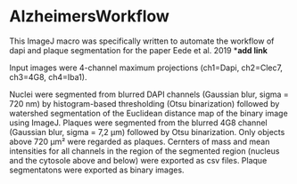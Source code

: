 # AlzheimersWorkflow

This ImageJ macro was specifically written to automate the workflow of dapi and plaque segmentation for the paper Eede et al. 2019 *****add link****

Input images were 4-channel maximum projections (ch1=Dapi, ch2=Clec7, ch3=4G8, ch4=Iba1).

Nuclei were segmented from blurred DAPI channels (Gaussian blur, sigma = 720 nm) by histogram-based thresholding (Otsu binarization) followed by watershed segmentation of the Euclidean distance map of the binary image using ImageJ. Plaques were segmented from the blurred 4G8 channel (Gaussian blur, sigma = 7,2 µm) followed by Otsu binarization. Only objects above 720 µm² were regarded as plaques.
Cernters of mass and mean intensities for all channels in the region of the segmented region (nucleus and the cytosole above and below) were exported as csv files. Plaque segmentatons were exported as binary images.

